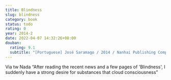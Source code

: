 ```yaml
---
title: Blindness
slug: blindness
category: book
status: todo
rating: 0
year: 2014-2
date: 2022-04-07 14:32:26+08:00
douban:
  rating: 9.1
  subtitle: "[Portuguese] José Saramago / 2014 / Nanhai Publishing Company"
---
```


Via tw Nada “After reading the recent news and a few pages of 'Blindness', I suddenly have a strong desire for substances that cloud consciousness”
